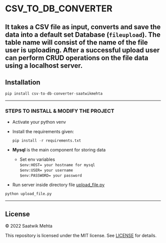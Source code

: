 # CSV_TO_DB_CONVERTER
It takes a CSV file as input, converts 
and save the data into a default set Database (`fileupload`).
The table name will consist of the name of the file user is uploading.
After a successful upload user can perform CRUD operations on the file data using a localhost server.
----
## Installation
```python
pip install csv-to-db-converter-saatwikmehta
```
----
### STEPS TO INSTALL & MODIFY THE PROJECT 
* Activate your python venv
* Install the requirements given:
    ```python
    pip install -r requirements.txt
    ```
* **Mysql** is the main component for storing data
  * Set env variables
  <br/>`$env:HOST= your hostname for mysql`
  <br/>`$env:USER= your username`
  <br/>`$env:PASSWORD= your password`
  
* Run server inside directory file [upload_file.py](src/csv_to_db_converter/upload_file.py)
```python
python upload_file.py
```
----
## License 
© 2022 Saatwik Mehta

This repository is licensed under the MIT license. See [LICENSE](LICENSE) for details.


